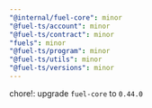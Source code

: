 ```yaml
---
"@internal/fuel-core": minor
"@fuel-ts/account": minor
"@fuel-ts/contract": minor
"fuels": minor
"@fuel-ts/program": minor
"@fuel-ts/utils": minor
"@fuel-ts/versions": minor
---
```


chore!: upgrade `fuel-core` to `0.44.0`

